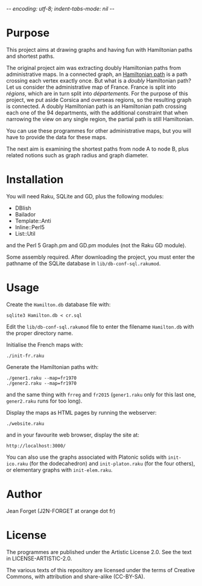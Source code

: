 -*- encoding: utf-8; indent-tabs-mode: nil -*-

Purpose
=======

This project  aims at drawing  graphs and having fun  with Hamiltonian
paths and shortest paths.

The original project aim was  extracting doubly Hamiltonian paths from
administrative maps. In a connected graph, an
[Hamiltonian path](https://mathworld.wolfram.com/HamiltonianPath.html)
is a  path crossing each vertex  exactly once. But what  is a _doubly_
Hamiltonian path?  Let us consider  the administrative map  of France.
France  is  split  into  _régions_,  which  are  in  turn  split  into
_départements_. For the purpose of  this project, we put aside Corsica
and overseas  regions, so the  resulting graph is connected.  A doubly
Hamiltonian path  is an Hamiltonian path  crossing each one of  the 94
departments, with  the additional  constraint that when  narrowing the
view on any single region, the partial path is still Hamiltonian.

You can  use these programmes  for other administrative maps,  but you
will have to provide the data for these maps.

The next aim  is examining the shortest  paths from node A  to node B,
plus related notions such as graph radius and graph diameter.

Installation
============

You will need Raku, SQLite and GD, plus the following modules:

* DBIish
* Bailador
* Template::Anti
* Inline::Perl5
* List::Util

and the Perl 5 Graph.pm and GD.pm modules (not the Raku GD module).

Some assembly required. After downloading  the project, you must enter
the  pathname of  the  SQLite  database in  `lib/db-conf-sql.rakumod`.

Usage
=====

Create the `Hamilton.db` database file with:

```
sqlite3 Hamilton.db < cr.sql
```

Edit  the   `lib/db-conf-sql.rakumod`  file  to  enter   the  filename
`Hamilton.db` with the proper directory name.

Initialise the French maps with:

```
./init-fr.raku
```

Generate the Hamiltonian paths with:

```
./gener1.raku --map=fr1970
./gener2.raku --map=fr1970
```

and the same  thing with `frreg` and `fr2015`  (`gener1.raku` only for
this last one, `gener2.raku` runs for too long).

Display the maps as HTML pages by running the webserver:

```
./website.raku
```

and in your favourite web browser, display the site at:

```
http://localhost:3000/
```

You  can also  use the  graphs  associated with  Platonic solids  with
`init-ico.raku` (for the dodecahedron) and `init-platon.raku` (for the
four others), or elementary graphs with `init-elem.raku`.

Author
======

Jean Forget (J2N-FORGET at orange dot fr)

License
=======

The programmes are  published under the Artistic License  2.0. See the
text in LICENSE-ARTISTIC-2.0.

The various texts  of this repository are licensed under  the terms of
Creative Commons, with attribution and share-alike (CC-BY-SA).

